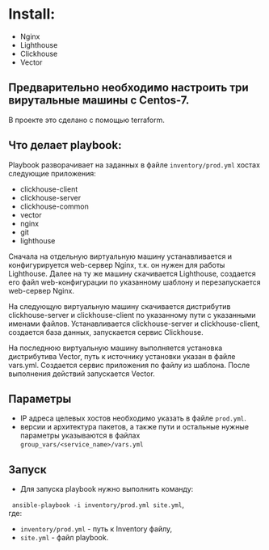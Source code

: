
# Install:
* Nginx
* Lighthouse
* Clickhouse
* Vector

## Предварительно необходимо настроить три вирутальные машины с Centos-7.
 В проекте это сделано с помощью terraform. 

## Что делает playbook:

Playbook разворачивает на заданных в файле `inventory/prod.yml` хостах следующие приложения:
- сlickhouse-client
- clickhouse-server
- clickhouse-common
- vector
- nginx
- git
- lighthouse

Сначала на отдельную виртуальную машину устанавливается и конфигурируется web-сервер Nginx, т.к. он нужен для работы Lighthouse. Далее на ту же машину скачивается Lighthouse, создается его файл web-конфигурации по указанному шаблону и перезапускается web-сервер Nginx.

На следующую виртуальную машину скачивается дистрибутив clickhouse-server и сlickhouse-client по указанному пути с указанными именами файлов. Устанавливается clickhouse-server и сlickhouse-client, создается база данных, запускается сервис Clickhouse. 

На последнюю виртуальную машину выполняется установка дистрибутива Vector, путь к источнику установки указан в файле vars.yml. Создается сервис приложения по файлу из шаблона. После выполнения действий запускается Vector.

## Параметры
- IP адреса целевых хостов необходимо указать в файле `prod.yml`.
- версии и архитектура пакетов, а также пути и остальные нужные параметры указываются в файлах `group_vars/<service_name>/vars.yml`


## Запуск
- Для запуска playbook нужно выполнить команду:   
  
``` ansible-playbook -i inventory/prod.yml site.yml```,  
 где: 
 - `inventory/prod.yml` - путь к Inventory файлу,  
 - `site.yml` - файл playbook. 